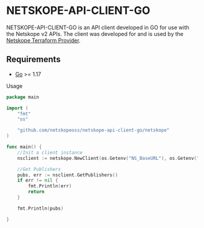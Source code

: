 # NETSKOPE-API-CLIENT-GO

NETSKOPE-API-CLIENT-GO is an API client developed in GO for use with the Netskope v2 APIs.
The client was developed for and is used by the [Netskope Terraform Provider](https://github.com/ns-sbrown/terraform-provider-netskope).

## Requirements

-	[Go](https://golang.org/doc/install) >= 1.17

Usage

```go
package main

import (
	"fmt"
	"os"

	"github.com/netskopeoss/netskope-api-client-go/netskope"
)

func main() {
	//Init a client instance
	nsclient := netskope.NewClient(os.Getenv("NS_BaseURL"), os.Getenv("NS_ApiToken"))

	//Get Publishers
	pubs, err := nsclient.GetPublishers()
	if err != nil {
		fmt.Println(err)
		return
	}

	fmt.Println(pubs)

}
```